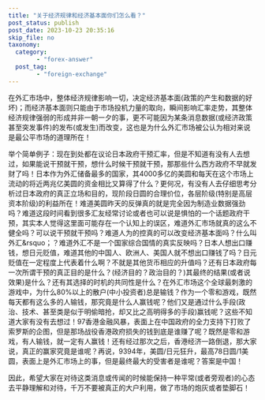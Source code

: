 ```yaml
---
title: "关于经济规律和经济基本面你们怎么看？"
post_status: publish
post_date: 2023-10-23 20:35:16
skip_file: no
taxonomy:
  category:
        - "forex-answer"
  post_tag:
        - "foreign-exchange"
---
```


在外汇市场中，整体经济规律影响一切，决定经济基本面(政策的产生和数据的好坏)；而经济基本面则只能由于市场投机力量的取向，瞬间影响汇率走势，其整体经济规律强弱的形成并非一朝一夕的事，更不可能因为某条消息数据(或经济政策甚至突发事件)的发布(或发生)而改变，这也是为什么外汇市场被公认为相对来说是最公平市场的道理所在！

举个简单例子：现在到处都在议论日本政府干预汇率，但是不知道有没有人去想过，如果能说干预就干预，想什么时候干预就干预，那那些什么西方政府不早就发财了吗！日本作为外汇储备最多的国家，其4000多亿的美圆和每天在这个市场上流动的将近两兆亿美圆的资金相比又算得了什么？更何况，有没有人去仔细思考分析过日本政府的真正立场和目的，现阶段日圆的合理价位，各层阶级(特别是高层资本阶级)的利益所在！难道美圆昨天的反弹真的就是完全因为制造业数据强劲吗？难道这段时间看到很多汇友经常讨论或者也可以说是惧怕的一个话题政府干预，其实本人觉得这里面可能存在一个认知上的误区，难道外汇市场就真的这么不健全吗？可以说干预就干预吗？难道人为的控真的可以改变经济基本面吗？什么叫外汇&rsquo；？难道外汇不是一个国家综合国情的真实反映吗？日本人想出口赚钱，想日元贬值，难道其他的中国人、欧洲人、美国人就不想出口赚钱了吗？日元贬值在一定程度上代表着什么啊？不就是其他货币相应的升值吗？还有日本政府每一次所谓干预的真正目的是什么？(经济目的？政治目的？)其最终的结果(或者说效果)是什么？还有其选择的时机的共同性是什么？在外汇市场这个全球最刺激的游戏中，为什么80%以上的散户(中小投资者)总是输钱？作为一个零和游戏，既然每天都有这么多的人输钱，那究竟是什么人赢钱呢？他们又是通过什么手段(政治、技术、甚至类是似于明偷暗抢，却又比之高明得多的手段)赢钱呢？这些不知道大家有没有去想过！97香港金融风暴，表面上在中国政府的全力支持下打败了索罗斯的企图，但是那场战役香港政府损失的钱到底是谁赚了呢？既然是零和游戏，有人输钱，就一定有人赢钱！还有经过那次之后，香港经济一路倒退，那大家说，真正的赢家究竟是谁呢？再说，9394年，美圆/日元狂升，最高78日圆/1美圆，表面上是外汇市场上的事，但是最终最大的受害者是谁呢？答案是中国！

因此，希望大家在对待这类消息或传闻的时候能保持一种平常(或者旁观者)的心态去平静理解和对待，千万不要被真正的大户利用，做了市场的炮灰或者垫脚石！
